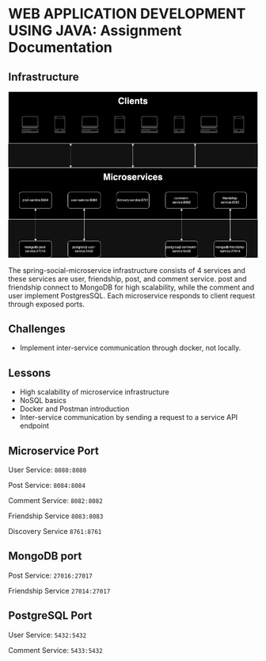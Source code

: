 # WEB APPLICATION DEVELOPMENT USING JAVA: Assignment Documentation

## Infrastructure

![infrastructure](./assets/images/infrastructure.png)

The spring-social-microservice infrastructure consists of 4 services and these services are user, friendship, post, and
comment service. post and friendship connect to MongoDB for high scalability, while the comment and user implement
PostgresSQL. Each microservice responds to client request through exposed ports.

## Challenges

* Implement inter-service communication through docker, not locally.

## Lessons

* High scalability of microservice infrastructure
* NoSQL basics
* Docker and Postman introduction
* Inter-service communication by sending a request to a service API endpoint



## Microservice Port

User Service: `8080:8080`

Post Service: `8084:8084`

Comment Service: `8082:8082`

Friendship Service `8083:8083`

Discovery Service `8761:8761`

## MongoDB port

Post Service: `27016:27017`

Friendship Service `27014:27017`

## PostgreSQL Port

User Service: `5432:5432`

Comment Service: `5433:5432`